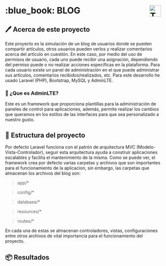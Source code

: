 <h1 align="left" width="100%"> :blue_book: BLOG <img align="right" src="https://skillicons.dev/icons?i=vscode,laravel,php,bootstrap,html,css,mysql,github,git" height="37" alt="Tecnologias"> </h1>

## :pen: Acerca de este proyecto

Este proyecto es la simulación de un blog de usuarios donde se pueden compartir artículos, otros usuarios pueden verlos y realizar comentarios acerca del artículo en cuestión. En este caso, por medio del uso de permisos de usuario, cada uno puede recibir una asignación, dependiendo del permiso puede o no realizar acciones especificas en la plataforma. Para cada usuario existe un panel de administración en el que puede administrar sus artículos, comentarios recibidos/realizados, etc. Para este desarrollo he usado Laravel (PHP), Bootstrap, MySQL y AdminLTE.

### :pencil: ¿Que es AdminLTE?

Este es un framework que proporciona plantillas para la administración de paneles de control para aplicaciones, además, permite realizar los cambios que queramos en los estilos de las interfaces para que sea personalizado a nuestro gusto.

## :hammer: Estructura del proyecto

Por defecto Laravel funciona con el patrón de arquitectura MVC (Modelo-Vista-Controlador), seguir esta arquitectura ayuda a construir aplicaciones escalables y facilita el mantenimiento de la misma. Como se puede ver, el framework crea por defecto varias carpetas y archivos que son importantes para el funcionamiento de la aplicacion, sin embargo, las carpetas que almacenan los archivos del blog son:

> app/*

> config/*

> database/*

> resources/*

> routes/*

En cada una de estas se almacenan controladores, vistas, configuraciones entre otros archivos de vital importancia para el funcionamiento del proyecto.

## :package: Resultados

